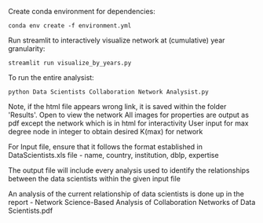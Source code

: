 Create conda environment for dependencies:

```
conda env create -f environment.yml
```

Run streamlit to interactively visualize network at (cumulative) year granularity:

```
streamlit run visualize_by_years.py
```

To run the entire analysist:
```
python Data Scientists Collaboration Network Analysist.py
```
Note, if the html file appears wrong link, it is saved within the folder 'Results'. Open to view the network
All images for properties are output as pdf except the network which is in html for interactivity
User input for max degree node in integer to obtain desired K(max) for network

For Input file, ensure that it follows the format established in DataScientists.xls file - name, country, institution, dblp, expertise

The output file will include every analysis used to identify the relationships between the data scientists within the given input file

An analysis of the current relationship of data scientists is done up in the report - Network Science-Based Analysis of Collaboration Networks of Data Scientists.pdf
